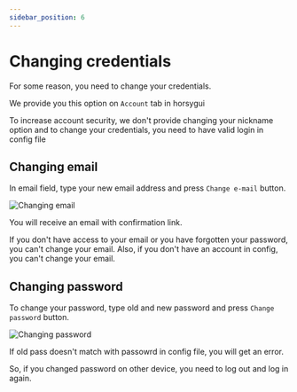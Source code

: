 ```yaml
---
sidebar_position: 6
---
```


# Changing credentials
For some reason, you need to change your credentials.

We provide you this option on `Account` tab in horsygui

To increase account security, we don't provide changing your nickname option and to change your credentials, you need to have valid login in config file

## Changing email
In email field, type your new email address and press `Change e-mail` button.

![Changing email](/img/developers/changing-credentials/email.png)

You will receive an email with confirmation link.

If you don't have access to your email or you have forgotten your password, you can't change your email. Also, if you don't have an account in config, you can't change your email.

## Changing password
To change your password, type old and new password and press `Change password` button.

![Changing password](/img/developers/changing-credentials/password.png)

If old pass doesn't match with passowrd in config file, you will get an error.

So, if you changed password on other device, you need to log out and log in again.
